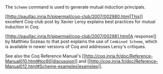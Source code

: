 The `Scheme` command is used to generate mutual induction principals.

[[http://pauillac.inria.fr/pipermail/coq-club/2007/002980.html|This]] excellent Coq-club post by Xavier Leroy explains best practices for mutual induction in Coq.

[[http://pauillac.inria.fr/pipermail/coq-club/2007/002981.html|A response]] by Matthieu Sozeau to that post explains the use of `Combined Scheme`, which is available in newer versions of Coq and addresses Leroy's critiques.

See also the Coq Reference Manual's [[http://coq.inria.fr/doc/Reference-Manual010.html#toc60|discussion]] and [[http://coq.inria.fr/doc/Reference-Manual012.html#Scheme-examples|examples]].
